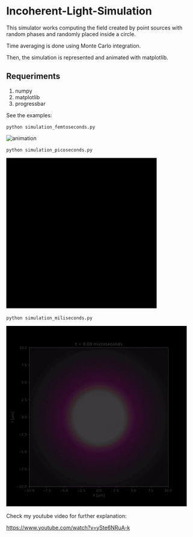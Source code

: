 # Incoherent-Light-Simulation


This simulator works computing the field created by point sources with random phases and randomly placed inside a circle. 

Time averaging is done using Monte Carlo integration. 

Then, the simulation is represented and animated with matplotlib.

## Requeriments

1. numpy
2. matplotlib
3. progressbar

See the examples:

```
python simulation_femtoseconds.py
```

![animation](/images/femtoseconds_sim.gif)


```
python simulation_picoseconds.py
```

![animation](/images/picoseconds_sim.gif)


```
python simulation_miliseconds.py
```

![animation](/images/miliseconds_sim.gif)


Check my youtube video for further explanation:

https://www.youtube.com/watch?v=ySte6NRuA-k

